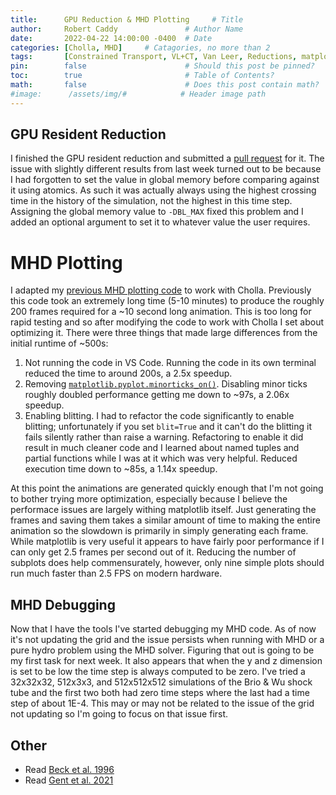 ```yaml
---
title:      GPU Reduction & MHD Plotting     # Title
author:     Robert Caddy               # Author Name
date:       2022-04-22 14:00:00 -0400  # Date
categories: [Cholla, MHD]     # Catagories, no more than 2
tags:       [Constrained Transport, VL+CT, Van Leer, Reductions, matplotlib, Debugging]  # Tags, any number
pin:        false                      # Should this post be pinned?
toc:        true                       # Table of Contents?
math:       false                      # Does this post contain math?
#image:      /assets/img/#            # Header image path
---
```


## GPU Resident Reduction

I finished the GPU resident reduction and submitted a
[pull request](https://github.com/cholla-hydro/cholla/pull/147) for it. The
issue with slightly different results from last week turned out to be because I
had forgotten to set the value in global memory before comparing against it
using atomics. As such it was actually always using the highest crossing time in
the history of the simulation, not the highest in this time step. Assigning the
global memory value to `-DBL_MAX` fixed this problem and I added an optional
argument to set it to whatever value the user requires.

# MHD Plotting

I adapted my [previous MHD plotting
code](https://github.com/bcaddy/hydro-sandbox/blob/main/visualization/mhd-plotter.py)
to work with Cholla. Previously this code took an extremely long time (5-10
minutes) to produce the roughly 200 frames required for a ~10 second long
animation. This is too long for rapid testing and so after modifying the code to
work with Cholla I set about optimizing it. There were three things that made
large differences from the initial runtime of ~500s:

1. Not running the code in VS Code. Running the code in its own terminal reduced
   the time to around 200s, a 2.5x speedup.
2. Removing
   [`matplotlib.pyplot.minorticks_on()`](https://matplotlib.org/3.5.0/api/_as_gen/matplotlib.pyplot.minorticks_on.html).
   Disabling minor ticks roughly doubled performance getting me down to ~97s, a 2.06x speedup.
3. Enabling blitting. I had to refactor the code significantly to enable
   blitting; unfortunately if you set `blit=True` and it can't do the blitting
   it fails silently rather than raise a warning. Refactoring to enable it did
   result in much cleaner code and I learned about named tuples and partial
   functions while I was at it which was very helpful. Reduced execution time
   down to ~85s, a 1.14x speedup.

At this point the animations are generated quickly enough that I'm not going to
bother trying more optimization, especially because I believe the performace
issues are largely withing matplotlib itself. Just generating the frames and
saving them takes a similar amount of time to making the entire animation so the
slowdown is primarily in simply generating each frame. While matplotlib is very
useful it appears to have fairly poor performance if I can only get 2.5 frames
per second out of it. Reducing the number of subplots does help commensurately,
however, only nine simple plots should run much faster than 2.5 FPS on modern
hardware.

## MHD Debugging

Now that I have the tools I've started debugging my MHD code. As of now it's not
updating the grid and the issue persists when running with MHD or a pure hydro
problem using the MHD solver. Figuring that out is going to be my first task for
next week. It also appears that when the y and z dimension is set to be low the
time step is always computed to be zero. I've tried a 32x32x32, 512x3x3, and
512x512x512 simulations of the Brio & Wu shock tube and the first two both had
zero time steps where the last had a time step of about 1E-4. This may or may
not be related to the issue of the grid not updating so I'm going to focus on
that issue first.

## Other

- Read [Beck et al. 1996](https://www.annualreviews.org/doi/10.1146/annurev.astro.34.1.155)
- Read [Gent et al. 2021](https://iopscience.iop.org/article/10.3847/2041-8213/abed59)

